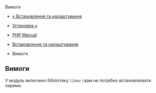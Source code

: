 Вимоги

-   [« Встановлення та налаштування](ev.setup.html)
    
-   [Установка »](ev.installation.html)
    
-   [PHP Manual](index.html)
    
-   [Встановлення та налаштування](ev.setup.html)
    
-   Вимоги
    

## Вимоги

У модуль включено бібліотеку `libev` і вам не потрібно встановлювати окремо.